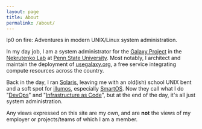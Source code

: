 ```yaml
---
layout: page
title: About
permalink: /about/
---
```


lp0 on fire: Adventures in modern UNIX/Linux system administration.

In my day job, I am a system administrator for the [Galaxy Project][galaxy] in the [Nekrutenko Lab][nekrut] at [Penn
State University][psu]. Most notably, I architect and maintain the deployment of [usegalaxy.org][usegalaxy], a free
service integrating compute resources across the country.

Back in the day, I ran [Solaris][solaris], leaving me with an old(ish) school UNIX bent and a soft spot for
[illumos][illumos], especially [SmartOS][smartos]. Now they call what I do "[DevOps][devops]" and "[Infrastructure as
Code][iac]", but at the end of the day, it's all just system administration.

Any views expressed on this site are my own, and are **not** the views of my employer or projects/teams of which I am a
member.

[galaxy]: https://galaxyproject.org/
[usegalaxy]: https://usegalaxy.org/
[nekrut]: https://nekrut.github.io/lab_site/
[psu]: http://www.psu.edu/
[solaris]: https://en.wikipedia.org/wiki/Solaris_(operating_system)
[illumos]: http://illumos.org/
[smartos]: https://www.joyent.com/smartos
[devops]: https://en.wikipedia.org/wiki/DevOps
[iac]: https://en.wikipedia.org/wiki/Infrastructure_as_Code
